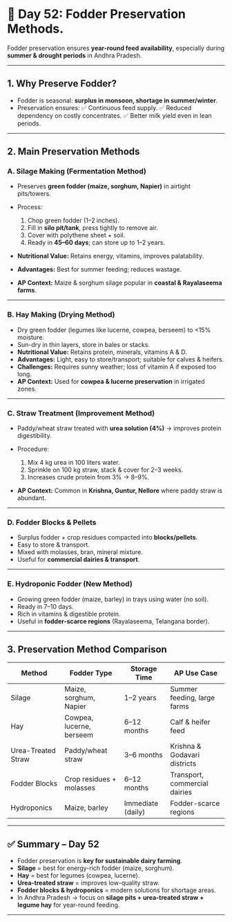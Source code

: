 <H1>🐄 Day 52: Fodder Preservation Methods.</H1>

Fodder preservation ensures **year-round feed availability**, especially during **summer & drought periods** in Andhra Pradesh.


---

## 1. Why Preserve Fodder?

* Fodder is seasonal: **surplus in monsoon, shortage in summer/winter**.
* Preservation ensures:
  ✅ Continuous feed supply.
  ✅ Reduced dependency on costly concentrates.
  ✅ Better milk yield even in lean periods.

---

## 2. Main Preservation Methods

### **A. Silage Making (Fermentation Method)**

* Preserves **green fodder (maize, sorghum, Napier)** in airtight pits/towers.
* Process:

  1. Chop green fodder (1–2 inches).
  2. Fill in **silo pit/tank**, press tightly to remove air.
  3. Cover with polythene sheet + soil.
  4. Ready in **45–60 days**; can store up to 1–2 years.
* **Nutritional Value:** Retains energy, vitamins, improves palatability.
* **Advantages:** Best for summer feeding; reduces wastage.
* **AP Context:** Maize & sorghum silage popular in **coastal & Rayalaseema farms**.

---

### **B. Hay Making (Drying Method)**

* Dry green fodder (legumes like lucerne, cowpea, berseem) to <15% moisture.
* Sun-dry in thin layers, store in bales or stacks.
* **Nutritional Value:** Retains protein, minerals, vitamins A & D.
* **Advantages:** Light, easy to store/transport; suitable for calves & heifers.
* **Challenges:** Requires sunny weather; loss of vitamin A if exposed too long.
* **AP Context:** Used for **cowpea & lucerne preservation** in irrigated zones.

---

### **C. Straw Treatment (Improvement Method)**

* Paddy/wheat straw treated with **urea solution (4%)** → improves protein digestibility.
* Procedure:

  1. Mix 4 kg urea in 100 liters water.
  2. Sprinkle on 100 kg straw, stack & cover for 2–3 weeks.
  3. Increases crude protein from 3% → 8–9%.
* **AP Context:** Common in **Krishna, Guntur, Nellore** where paddy straw is abundant.

---

### **D. Fodder Blocks & Pellets**

* Surplus fodder + crop residues compacted into **blocks/pellets**.
* Easy to store & transport.
* Mixed with molasses, bran, mineral mixture.
* Useful for **commercial dairies & transport**.

---

### **E. Hydroponic Fodder (New Method)**

* Growing green fodder (maize, barley) in trays using water (no soil).
* Ready in 7–10 days.
* Rich in vitamins & digestible protein.
* Useful in **fodder-scarce regions** (Rayalaseema, Telangana border).

---

## 3. Preservation Method Comparison

| Method             | Fodder Type              | Storage Time      | AP Use Case                   |
| ------------------ | ------------------------ | ----------------- | ----------------------------- |
| Silage             | Maize, sorghum, Napier   | 1–2 years         | Summer feeding, large farms   |
| Hay                | Cowpea, lucerne, berseem | 6–12 months       | Calf & heifer feed            |
| Urea-Treated Straw | Paddy/wheat straw        | 3–6 months        | Krishna & Godavari districts  |
| Fodder Blocks      | Crop residues + molasses | 6–12 months       | Transport, commercial dairies |
| Hydroponics        | Maize, barley            | Immediate (daily) | Fodder-scarce regions         |

---

## ✅ Summary – Day 52

* Fodder preservation is **key for sustainable dairy farming**.
* **Silage** = best for energy-rich fodder (maize, sorghum).
* **Hay** = best for legumes (cowpea, lucerne).
* **Urea-treated straw** = improves low-quality straw.
* **Fodder blocks & hydroponics** = modern solutions for shortage areas.
* In Andhra Pradesh → focus on **silage pits + urea-treated straw + legume hay** for year-round feeding.

---

